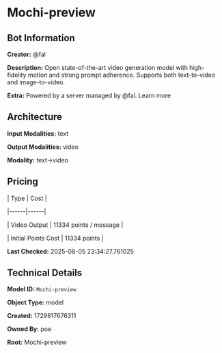 # Mochi-preview

## Bot Information

**Creator:** @fal

**Description:** Open state-of-the-art video generation model with high-fidelity motion and strong prompt adherence. Supports both text-to-video and image-to-video.

**Extra:** Powered by a server managed by @fal. Learn more


## Architecture

**Input Modalities:** text

**Output Modalities:** video

**Modality:** text->video


## Pricing

| Type | Cost |

|------|------|

| Video Output | 11334 points / message |

| Initial Points Cost | 11334 points |


**Last Checked:** 2025-08-05 23:34:27.761025


## Technical Details

**Model ID:** `Mochi-preview`

**Object Type:** model

**Created:** 1729817676311

**Owned By:** poe

**Root:** Mochi-preview
